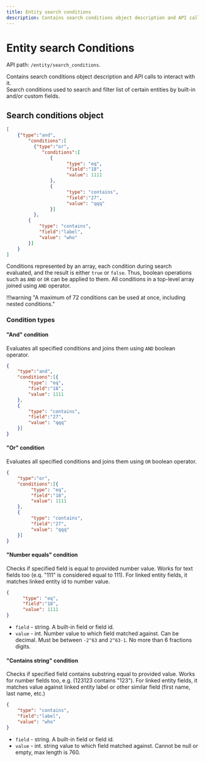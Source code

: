 ```yaml
---
title: Entity search conditions
description: Contains search conditions object description and API calls to interact with it. Search conditions used to search and filter list of certain entities by built-in and/or custom fields.
---
```


# Entity search Conditions

API path: `/entity/search_conditions`.

Contains search conditions object description and API calls to interact with it.<br> 
Search conditions used to search and filter list of certain entities by built-in and/or custom fields.

## Search conditions object

```json
[
    {"type":"and", 
        "conditions":[
          {"type":"or", 
             "conditions":[
                {
                      "type": "eq",
                      "field":"18",
                      "value": 1111
                },
                {
                      "type": "contains",
                      "field":"27",
                      "value": "qqq"
                }]
          },
        {
            "type": "contains",
            "field":"label",
            "value": "who"
        }]
    }
]
```

Conditions represented by an array, each condition during search evaluated, and the result is either `true` or `false`.
Thus, boolean operations such as `AND` or `OR` can be applied to them. All conditions in a top-level array joined using `AND` operator.

!!!warning "A maximum of 72 conditions can be used at once, including nested conditions."

### Condition types

#### "And" condition

Evaluates all specified conditions and joins them using `AND` boolean operator.

```json
{
    "type":"and", 
    "conditions":[{
        "type": "eq",
        "field":"18",
        "value": 1111
    },
    {
        "type": "contains",
        "field":"27",
        "value": "qqq"
    }]
}
```

#### "Or" condition

Evaluates all specified conditions and joins them using `OR` boolean operator.

```json
{
    "type":"or", 
    "conditions":[{
         "type": "eq",
         "field":"18",
         "value": 1111
    },
    {
         "type": "contains",
         "field":"27",
         "value": "qqq"
    }]
}
```

#### "Number equals" condition

Checks if specified field is equal to provided number value. Works for text fields too (e.q. "111" is considered equal to 111).
 For linked entity fields, it matches linked entity id to number value.
 
```json
{
      "type": "eq",
      "field":"18",
      "value": 1111
}
```

* `field` - string. A built-in field or field id.
* `value` - int. Number value to which field matched against. Can be decimal. Must be between `-2^63` and `2^63-1`. No 
more than 6 fractions digits.

#### "Contains string" condition

Checks if specified field contains substring equal to provided value. Works for number fields too, e.g. (123123 contains "123").
For linked entity fields, it matches value against linked entity label or other similar field (first name, last name, etc.)

```json
{
    "type": "contains",
    "field":"label",
    "value": "who"
}
```

* `field` - string. A built-in field or field id.
* `value` - int. string value to which field matched against. Cannot  be null or empty, max length is 760.